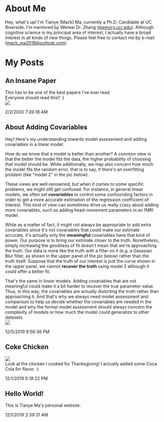 # About Me
Hey, what's up! I'm Tianye (Mack) Ma, currently a Ph.D. Candidate at UC Riverside. I'm mentored by Weiwei Dr. Zhang ([memory.ucr.edu](memory.ucr.edu)). Although cognitive science is my principal area of interest, I actually have a broad interest in all kinds of new things. Please feel free to contact me by e-mail (mack_ma2018@outlook.com).  

# My Posts

## An Insane Paper

This has to be one of the best papers I've ever read.  
Everyone should read this!! :)  
![](https://github.com/Mack-Ma/Tianye/raw/master/Pic/CF&BS_CoolPerception_BBS.png)  

2/2/2020 7:26:18 AM  

## About Adding Covariables
Hey! Here's my understanding towards model assessment and adding covariables in a linear model.  

How do we know that a model is better than another? A common view is that the better the model fits the data, the higher probability of choosing that model should be. While additionally, we may also concern how much the model fits the random error, that is to say, if there's an overfitting problem (like "model 2" in the pic below).   

These views are well-renowned, but when it comes to some specific problems, we might still get confused. For instance, in general linear models, we often set ***covariables*** to control some confounding factors in order to get a more accurate estimation of the regression coefficient of interest. This kind of view can sometimes drive us really crazy about adding more covariables, such as adding head-movement parameters in an fMRI model.   

While as a matter of fact, it might not always be appropriate to add extra covariables since it's not covariables that could make our estimate accurate, it's actually only the **meaningful** covariables have that kind of power. Our purpose is to bring our estimate closer to the truth. Nonetheless, simply increasing the goodness of fit doesn't mean that we're approaching the truth. Our data is more like the truth with a filter on it (e.g. a Gaussian Blur filter, as shown in the upper panel of the pic below) rather than the truth itself. Suppose that the truth of our interest is just the curve shown in the upper panel, we cannot **recover the truth** using model 2 although it could offer a better fit.  

That's the same in linear models. Adding covariables that are not meaningful could make it a bit harder to recover the true parameter value. Thus, in this way, the covariables are actually distorting the truth rather than approaching it. And that's why we always need model assessment and comparison to help us decide whether the covariables are needed in the model and why the formal model assessment should always concern the complexity of models or how much the model could generalize to other datasets.  
![](https://github.com/Mack-Ma/Tianye/raw/master/Pic/ModelAssessment_12052019.jpg)  

12/5/2019 9:56:36 PM 

## Coke Chicken
![](https://github.com/Mack-Ma/Tianye/raw/master/Pic/CokeChicken.jpg)  
Look at the chicken I cooked for Thanksgiving! I actually added some Coca Cola for flavor. :)  
  
12/1/2019 5:18:22 PM  

## Hello World!    
This is Tianye Ma's personal website.  
  
12/1/2019 2:39:31 AM  

